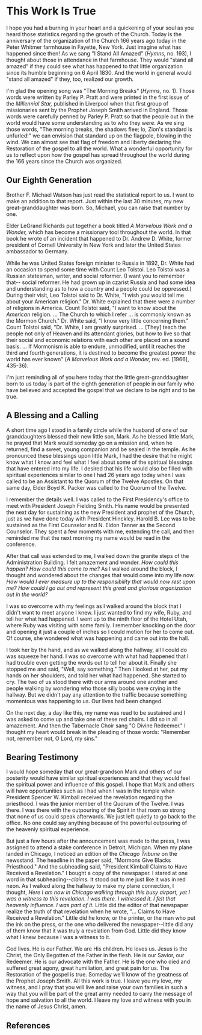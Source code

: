 # This Work Is True

I hope you had a burning in your heart and a quickening of your soul as you
heard those statistics regarding the growth of the Church. Today is the
anniversary of the organization of the Church 166 years ago today in the Peter
Whitmer farmhouse in Fayette, New York. Just imagine what has happened since
then! As we sang "I Stand All Amazed" (_Hymns,_ no. 193), I thought about
those in attendance in that farmhouse. They would "stand all amazed" if they
could see what has happened to that little organization since its humble
beginning on 6 April 1830. And the world in general would "stand all amazed"
if they, too, realized our growth.

I'm glad the opening song was "The Morning Breaks" (_Hymns,_ no. 1). Those
words were written by Parley P. Pratt and were printed in the first issue of
the _Millennial Star,_ published in Liverpool when that first group of
missionaries sent by the Prophet Joseph Smith arrived in England. Those words
were carefully penned by Parley P. Pratt so that the people out in the world
would have some understanding as to who they were. As we sing those words,
"The morning breaks, the shadows flee; lo, Zion's standard is unfurled!" we
can envision that standard up on the flagpole, blowing in the wind. We can
almost see that flag of freedom and liberty declaring the Restoration of the
gospel to all the world. What a wonderful opportunity for us to reflect upon
how the gospel has spread throughout the world during the 166 years since the
Church was organized.

## Our Eighth Generation

Brother F. Michael Watson has just read the statistical report to us. I want
to make an addition to that report. Just within the last 30 minutes, my new
great-granddaughter was born. So, Michael, you can raise that number by one.

Elder LeGrand Richards put together a book titled _A Marvelous Work and a
Wonder,_ which has become a missionary tool throughout the world. In that book
he wrote of an incident that happened to Dr. Andrew D. White, former president
of Cornell University in New York and later the United States ambassador to
Germany.

While he was United States foreign minister to Russia in 1892, Dr. White had
an occasion to spend some time with Count Leo Tolstoi. Leo Tolstoi was a
Russian statesman, writer, and social reformer. (I want you to remember that--
social reformer. He had grown up in czarist Russia and had some idea and
understanding as to how a country and a people could be oppressed.) During
their visit, Leo Tolstoi said to Dr. White, "I wish you would tell me about
your American religion." Dr. White explained that there were a number of
religions in America. Count Tolstoi said, "I want to know about the _American_
religion. ... The Church to which I refer ... is commonly known as the Mormon
Church." Dr. White said, "I know very little concerning them." Count Tolstoi
said, "Dr. White, I am greatly surprised. ... [They] teach the people not only
of Heaven and its attendant glories, but how to live so that their social and
economic relations with each other are placed on a sound basis. ... If Mormonism
is able to endure, unmodified, until it reaches the third and fourth
generations, it is destined to become the greatest power the world has ever
known" (_A Marvelous Work and a Wonder,_ rev. ed. [1966], 435-36).

I'm just reminding all of you here today that the little great-granddaughter
born to us today is part of the eighth generation of people in our family who
have believed and accepted the gospel that we declare to be right and to be
true.

## A Blessing and a Calling

A short time ago I stood in a family circle while the husband of one of our
granddaughters blessed their new little son, Mark. As he blessed little Mark,
he prayed that Mark would someday go on a mission and, when he returned, find
a sweet, young companion and be sealed in the temple. As he pronounced these
blessings upon little Mark, I had the desire that he might know what I know
and feel what I feel about some of the spiritual blessings that have entered
into my life. I desired that his life would also be filled with spiritual
experiences similar to one I had 26 years ago today when I was called to be an
Assistant to the Quorum of the Twelve Apostles. On that same day, Elder Boyd
K. Packer was called to the Quorum of the Twelve.

I remember the details well. I was called to the First Presidency's office to
meet with President Joseph Fielding Smith. His name would be presented the
next day for sustaining as the new President and prophet of the Church, just
as we have done today with President Hinckley. Harold B. Lee was to be
sustained as the First Counselor and N. Eldon Tanner as the Second Counselor.
They spent a few moments with me, extending the call, and then reminded me
that the next morning my name would be read in the conference.

After that call was extended to me, I walked down the granite steps of the
Administration Building. I felt amazement and wonder. _How could this happen?
How could this come to me?_ As I walked around the block, I thought and
wondered about the changes that would come into my life now. _How would I ever
measure up to the responsibility that would now rest upon me? How could I go
out and represent this great and glorious organization out in the world?_

I was so overcome with my feelings as I walked around the block that I didn't
want to meet anyone I knew. I just wanted to find my wife, Ruby, and tell her
what had happened. I went up to the ninth floor of the Hotel Utah, where Ruby
was visiting with some family. I remember knocking on the door and opening it
just a couple of inches so I could motion for her to come out. Of course, she
wondered what was happening and came out into the hall.

I took her by the hand, and as we walked along the hallway, all I could do was
squeeze her hand. I was so overcome with what had happened that I had trouble
even getting the words out to tell her about it. Finally she stopped me and
said, "Well, say something." Then I looked at her, put my hands on her
shoulders, and told her what had happened. She started to cry. The two of us
stood there with our arms around one another and people walking by wondering
who those silly boobs were crying in the hallway. But we didn't pay any
attention to the traffic because something momentous was happening to us. Our
lives had been changed.

On the next day, a day like this, my name was read to be sustained and I was
asked to come up and take one of these red chairs. I did so in all amazement.
And then the Tabernacle Choir sang "O Divine Redeemer." I thought my heart
would break in the pleading of those words: "Remember not, remember not, O
Lord, my sins."

## Bearing Testimony

I would hope someday that our great-grandson Mark and others of our posterity
would have similar spiritual experiences and that they would feel the
spiritual power and influence of this gospel. I hope that Mark and others will
have opportunities such as I had when I was in the temple when President
Spencer W. Kimball received the revelation regarding the priesthood. I was the
junior member of the Quorum of the Twelve. I was there. I was there with the
outpouring of the Spirit in that room so strong that none of us could speak
afterwards. We just left quietly to go back to the office. No one could say
anything because of the powerful outpouring of the heavenly spiritual
experience.

But just a few hours after the announcement was made to the press, I was
assigned to attend a stake conference in Detroit, Michigan. When my plane
landed in Chicago, I noticed an edition of the _Chicago Tribune_ on the
newsstand. The headline in the paper said, "Mormons Give Blacks Priesthood."
And the subheading said, "President Kimball Claims to Have Received a
Revelation." I bought a copy of the newspaper. I stared at one word in that
subheading--_claims._ It stood out to me just like it was in red neon. As I
walked along the hallway to make my plane connection, I thought, _Here I am
now in Chicago walking through this busy airport, yet I was a witness to this
revelation. I was there. I witnessed it. I felt that heavenly influence. I was
part of it._ Little did the editor of that newspaper realize the truth of that
revelation when he wrote, "... Claims to Have Received a Revelation." Little did
he know, or the printer, or the man who put the ink on the press, or the one
who delivered the newspaper--little did any of them know that it was truly a
revelation from God. Little did they know what I knew because I was a witness
to it.

God lives. He is our Father. We are His children. He loves us. Jesus is the
Christ, the Only Begotten of the Father in the flesh. He is our Savior, our
Redeemer. He is our advocate with the Father. He is the one who died and
suffered great agony, great humiliation, and great pain for us. The
Restoration of the gospel is true. Someday we'll know of the greatness of the
Prophet Joseph Smith. All this work is true. I leave you my love, my witness,
and I pray that you will live and raise your own families in such a way that
you will be part of the great army needed to carry the message of hope and
salvation to all the world. I leave my love and witness with you in the name
of Jesus Christ, amen.

## References

